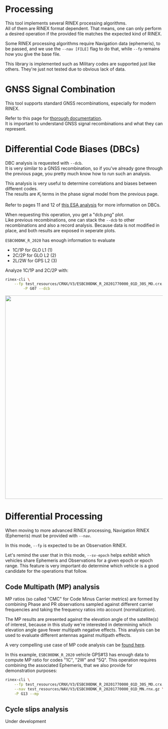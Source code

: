 Processing
==========

This tool implements several RINEX processing algorithms.    
All of them are RINEX format dependent. That means,
one can only perform a desired operation if the provided file matches
the expected kind of RINEX.

Some RINEX processing algorithms require Navigation data (ephemeris),
to be passed, and we use the `--nav [FILE]` flag to do that,
while `--fp` remains how you give the base file.

This library is implemented such as Military codes are supported just like others.
They're just not tested due to obvious lack of data.

GNSS Signal Combination
=======================

This tool supports standard GNSS recombinations, especially for modern RINEX. 

Refer to this page for [thorough documentation](gnss-combination.md).  
It is important to understand GNSS signal recombinations and what they can represent.  

Differential Code Biases (DBCs)
===============================

DBC analysis is requested with `--dcb`.  
It is very similar to a GNSS recombination, so if you've already gone through the previous page,
you pretty much know how to run such an analysis.

This analysis is very useful to determine correlations and biases between different codes.  
The results are $K_i$ terms in the phase signal model from the previous page.

Refer to pages 11 and 12 of
[this ESA analysis](http://navigation-office.esa.int/attachments_12649498_1_Reichel_5thGalSciCol_2015.pdf)
for more information on DBCs.

When requesting this operation, you get a "dcb.png" plot.  
Like previous recombinations, one can stack the `--dcb` to other recombinations and also a record analysis. 
Because data is not modified in place, and both results are exposed in seperate plots.

`ESBC00DNK_R_2020` has enough information to evaluate

* 1C/1P for GLO L1 (1)
* 2C/2P for GLO L2 (2)
* 2L/2W for GPS L2 (3)

Analyze 1C/1P and 2C/2P with:

```bash
rinex-cli \
    --fp test_resources/CRNX/V3/ESBC00DNK_R_20201770000_01D_30S_MO.crx.gz \
        -P G07 --dcb
```

<img align="center" width="650" src="https://github.com/gwbres/rinex/blob/main/doc/plots/esbc00dnk_ph_dcbs.png">

Differential Processing
=======================

When moving to more advanced RINEX processing,
Navigation RINEX (Ephemeris) must be provided with `--nav`.

In this mode, `--fp` is expected to be an Observation RINEX.

Let's remind the user that in this mode, `--sv-epoch` helps
exhibit which vehicles share Ephemeris and Observations for a given epoch
or epoch range. This feature is very important do determine
which vehicle is a good candidate for the operations that follow.

## Code Multipath (MP) analysis

MP ratios (so called "CMC" for Code Minus Carrier metrics) 
are formed by combining Phase and PR observations sampled against different carrier frequencies
and taking the frequency ratios into account (normalization).

The MP results are presented against the elevation angle of the satellite(s) of interest,
because in this study we're interested in determining which elevation angle gave
fewer multipath negative effects. This analysis can be used to evaluate
different antennas against multipath effects.

A very compelling use case of MP code analysis
can be
[found here](https://www.taoglas.com/wp-content/uploads/pdf/Multipath-Analysis-Using-Code-Minus-Carrier-Technique-in-GNSS-Antennas-_WhitePaper_VP__Final-1.pdf).

In this example, `ESBC00DNK_R_2020` vehicle GPS#13 
has enough data to compute MP ratio for codes "1C", "2W" and "5Q".
This operation requires combining the associated Ephemeris, that we also provide
for demonstration purposes:

```bash
rinex-cli \
    --fp test_resources/CRNX/V3/ESBC00DNK_R_20201770000_01D_30S_MO.crx.gz \
    --nav test_resources/NAV/V3/ESBC00DNK_R_20201770000_01D_MN.rnx.gz \
    -P G13 --mp
```

## Cycle slips analysis

Under development
